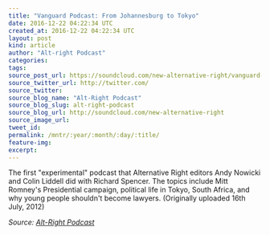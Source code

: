 ```yaml
---
title: "Vanguard Podcast: From Johannesburg to Tokyo"
date: 2016-12-22 04:22:34 UTC
created_at: 2016-12-22 04:22:34 UTC
layout: post
kind: article
author: "Alt-right Podcast"
categories: 
tags: 
source_post_url: https://soundcloud.com/new-alternative-right/vanguard-podcast-from-tokyo-to-johannesburg
source_twitter_url: http://twitter.com/
source_twitter: 
source_blog_name: "Alt-Right Podcast"
source_blog_slug: alt-right-podcast
source_blog_url: http://soundcloud.com/new-alternative-right
source_image_url: 
tweet_id:
permalink: /mntr/:year/:month/:day/:title/
feature-img: 
excerpt:
---
```

The first "experimental" podcast that Alternative Right editors Andy Nowicki and Colin Liddell did with Richard Spencer. The topics include Mitt Romney's Presidential campaign, political life in Tokyo, South Africa, and why young people shouldn't become lawyers. (Originally uploaded 16th July, 2012)<div class="">
    <i>Source: <a href="http://soundcloud.com/new-alternative-right">Alt-Right Podcast</a></i>
</div>
